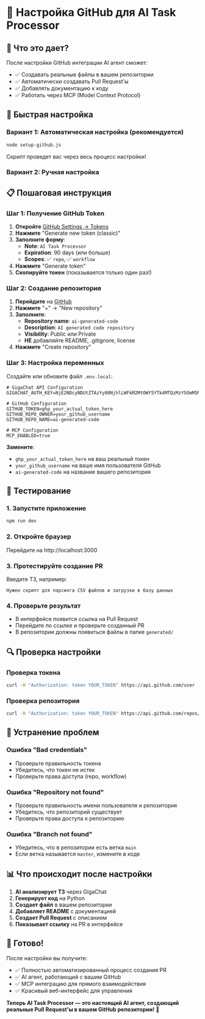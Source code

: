 # 🔧 Настройка GitHub для AI Task Processor

## 🎯 Что это дает?

После настройки GitHub интеграции AI агент сможет:

- ✅ Создавать реальные файлы в вашем репозитории
- ✅ Автоматически создавать Pull Request'ы
- ✅ Добавлять документацию к коду
- ✅ Работать через MCP (Model Context Protocol)

## 🚀 Быстрая настройка

### Вариант 1: Автоматическая настройка (рекомендуется)

```bash
node setup-github.js
```

Скрипт проведет вас через весь процесс настройки!

### Вариант 2: Ручная настройка

## 📋 Пошаговая инструкция

### Шаг 1: Получение GitHub Token

1. **Откройте** [GitHub Settings → Tokens](https://github.com/settings/tokens)
2. **Нажмите** "Generate new token (classic)"
3. **Заполните форму**:
   - **Note**: `AI Task Processor`
   - **Expiration**: 90 days (или больше)
   - **Scopes**: ✅ `repo`, ✅ `workflow`
4. **Нажмите** "Generate token"
5. **Скопируйте токен** (показывается только один раз!)

### Шаг 2: Создание репозитория

1. **Перейдите** на [GitHub](https://github.com)
2. **Нажмите** "+" → "New repository"
3. **Заполните**:
   - **Repository name**: `ai-generated-code`
   - **Description**: `AI generated code repository`
   - **Visibility**: Public или Private
   - **НЕ** добавляйте README, .gitignore, license
4. **Нажмите** "Create repository"

### Шаг 3: Настройка переменных

Создайте или обновите файл `.env.local`:

```env
# GigaChat API Configuration
GIGACHAT_AUTH_KEY=NjE2NDcyNDUtZTAzYy00NjhlLWFkM2MtOWY5YTk4MTQzMzY5OmM5MTAxOTM3LWJiOTItNGNmMS05Y2JjLWZiMjE1Nzc1NTQ1MQ==

# GitHub Configuration
GITHUB_TOKEN=ghp_your_actual_token_here
GITHUB_REPO_OWNER=your_github_username
GITHUB_REPO_NAME=ai-generated-code

# MCP Configuration
MCP_ENABLED=true
```

**Замените**:

- `ghp_your_actual_token_here` на ваш реальный токен
- `your_github_username` на ваше имя пользователя GitHub
- `ai-generated-code` на название вашего репозитория

## 🧪 Тестирование

### 1. Запустите приложение

```bash
npm run dev
```

### 2. Откройте браузер

Перейдите на http://localhost:3000

### 3. Протестируйте создание PR

Введите ТЗ, например:

```
Нужен скрипт для парсинга CSV файлов и загрузки в базу данных
```

### 4. Проверьте результат

- В интерфейсе появится ссылка на Pull Request
- Перейдите по ссылке и проверьте созданный PR
- В репозитории должны появиться файлы в папке `generated/`

## 🔍 Проверка настройки

### Проверка токена

```bash
curl -H "Authorization: token YOUR_TOKEN" https://api.github.com/user
```

### Проверка репозитория

```bash
curl -H "Authorization: token YOUR_TOKEN" https://api.github.com/repos/YOUR_USERNAME/YOUR_REPO
```

## 🚨 Устранение проблем

### Ошибка "Bad credentials"

- Проверьте правильность токена
- Убедитесь, что токен не истек
- Проверьте права доступа (repo, workflow)

### Ошибка "Repository not found"

- Проверьте правильность имени пользователя и репозитория
- Убедитесь, что репозиторий существует
- Проверьте права доступа к репозиторию

### Ошибка "Branch not found"

- Убедитесь, что в репозитории есть ветка `main`
- Если ветка называется `master`, измените в коде

## 📊 Что происходит после настройки

1. **AI анализирует ТЗ** через GigaChat
2. **Генерирует код** на Python
3. **Создает файл** в вашем репозитории
4. **Добавляет README** с документацией
5. **Создает Pull Request** с описанием
6. **Показывает ссылку** на PR в интерфейсе

## 🎉 Готово!

После настройки вы получите:

- ✅ Полностью автоматизированный процесс создания PR
- ✅ AI агент, работающий с вашим GitHub
- ✅ MCP интеграцию для прямого взаимодействия
- ✅ Красивый веб-интерфейс для управления

**Теперь AI Task Processor — это настоящий AI агент, создающий реальные Pull Request'ы в вашем GitHub репозитории!** 🚀

